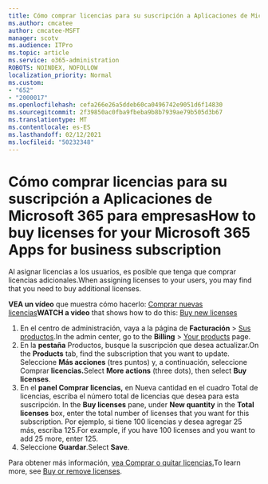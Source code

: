```yaml
---
title: Cómo comprar licencias para su suscripción a Aplicaciones de Microsoft 365 para empresas
ms.author: cmcatee
author: cmcatee-MSFT
manager: scotv
ms.audience: ITPro
ms.topic: article
ms.service: o365-administration
ROBOTS: NOINDEX, NOFOLLOW
localization_priority: Normal
ms.custom:
- "652"
- "2000017"
ms.openlocfilehash: cefa266e26a5ddeb60ca0496742e9051d6f14830
ms.sourcegitcommit: 2f39850ac0fba9fbeba9b8b7939ae79b505d3b67
ms.translationtype: MT
ms.contentlocale: es-ES
ms.lasthandoff: 02/12/2021
ms.locfileid: "50232348"
---
```

# <a name="how-to-buy-licenses-for-your-microsoft-365-apps-for-business-subscription"></a><span data-ttu-id="9ac1a-102">Cómo comprar licencias para su suscripción a Aplicaciones de Microsoft 365 para empresas</span><span class="sxs-lookup"><span data-stu-id="9ac1a-102">How to buy licenses for your Microsoft 365 Apps for business subscription</span></span>

<span data-ttu-id="9ac1a-103">Al asignar licencias a los usuarios, es posible que tenga que comprar licencias adicionales.</span><span class="sxs-lookup"><span data-stu-id="9ac1a-103">When assigning licenses to your users, you may find that you need to buy additional licenses.</span></span>

<span data-ttu-id="9ac1a-104">**VEA un vídeo** que muestra cómo hacerlo: [Comprar nuevas licencias](https://go.microsoft.com/fwlink/p/?linkid=2154857)</span><span class="sxs-lookup"><span data-stu-id="9ac1a-104">**WATCH a video** that shows how to do this: [Buy new licenses](https://go.microsoft.com/fwlink/p/?linkid=2154857)</span></span>
  
1. <span data-ttu-id="9ac1a-105">En el centro de administración, vaya a la página de **Facturación** > [Sus productos](https://go.microsoft.com/fwlink/p/?linkid=842054).</span><span class="sxs-lookup"><span data-stu-id="9ac1a-105">In the admin center, go to the **Billing** > [Your products](https://go.microsoft.com/fwlink/p/?linkid=842054) page.</span></span>
2. <span data-ttu-id="9ac1a-106">En la **pestaña** Productos, busque la suscripción que desea actualizar.</span><span class="sxs-lookup"><span data-stu-id="9ac1a-106">On the **Products** tab, find the subscription that you want to update.</span></span> <span data-ttu-id="9ac1a-107">Seleccione **Más acciones** (tres puntos) y, a continuación, seleccione Comprar **licencias.**</span><span class="sxs-lookup"><span data-stu-id="9ac1a-107">Select **More actions** (three dots), then select **Buy licenses**.</span></span>
3. <span data-ttu-id="9ac1a-108">En el **panel Comprar licencias,** en  Nueva cantidad en el cuadro Total de licencias, escriba el número total de licencias que desea para esta suscripción. </span><span class="sxs-lookup"><span data-stu-id="9ac1a-108">In the **Buy licenses** pane, under **New quantity** in the **Total licenses** box, enter the total number of licenses that you want for this subscription.</span></span> <span data-ttu-id="9ac1a-109">Por ejemplo, si tiene 100 licencias y desea agregar 25 más, escriba 125.</span><span class="sxs-lookup"><span data-stu-id="9ac1a-109">For example, if you have 100 licenses and you want to add 25 more, enter 125.</span></span>
4. <span data-ttu-id="9ac1a-110">Seleccione **Guardar**.</span><span class="sxs-lookup"><span data-stu-id="9ac1a-110">Select **Save**.</span></span>

<span data-ttu-id="9ac1a-111">Para obtener más información, [vea Comprar o quitar licencias.](https://docs.microsoft.com/microsoft-365/commerce/licenses/buy-licenses)</span><span class="sxs-lookup"><span data-stu-id="9ac1a-111">To learn more, see [Buy or remove licenses](https://docs.microsoft.com/microsoft-365/commerce/licenses/buy-licenses).</span></span>